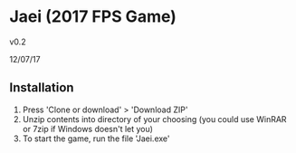 # Jaei (2017 FPS Game)

v0.2

12/07/17

## Installation

1. Press 'Clone or download' > 'Download ZIP'
2. Unzip contents into directory of your choosing (you could use WinRAR or 7zip if Windows doesn't let you)
3. To start the game, run the file 'Jaei.exe'


